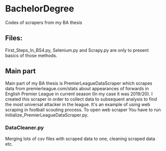 # BachelorDegree
Codes of scrapers from my BA thesis

## Files:
First_Steps_In_BS4.py, Selenium.py and Scrapy.py are only to present basics of those methods. 

## Main part
Main part of my BA thesis is PremierLeagueDataScraper which scrapes data from premierleague.com/stats about appearances of forwards in English Premier League in current season (In my case it was 2019/20). I created this scraper in order to collect data to subsequent analysis to find the most universal attacker in the league. It's an example of using web scraping in football scouting process. To open web scraper You have to run Initialize_PremierLeagueDataScraper.py.

### DataCleaner.py
Merging lots of csv files with scraped data to one, cleaning scraped data etc.
